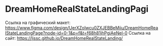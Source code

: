 # DreamHomeRealStateLandingPagi
Ссылка на графический макет: https://www.figma.com/design/UerXZoIwcu0ZXJEBBeMiiu/DreamHomeRealStateLandingPage?node-id=0-1&p=f&t=f68h81jhPgiAeNel-0
Ссылка на сайт: https://ljssc.github.io/DreamHomeRealStateLanding/
